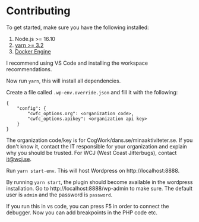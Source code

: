 # Contributing

To get started, make sure you have the following installed:

1. Node.js >= 16.10
2. [yarn >= 3.2](https://yarnpkg.com/getting-started/install)
3. [Docker Engine](https://docs.docker.com/engine/install/)

I recommend using VS Code and installing the workspace recommendations.

Now run `yarn`, this will install all dependencies. 

Create a file called `.wp-env.override.json` and fill it with the following:

```
{
    "config": {
        "cwfc_options.org": <organization code>,
        "cwfc_options.apikey": <organization api key>
    }
}
```

The organization code/key is for CogWork/dans.se/minaaktiviteter.se. If you don't know it, contact the IT responsible for your 
organization and explain why you should be trusted. For WCJ (West Coast Jitterbugs), contact it@wcj.se.

Run `yarn start-env`. This will host Wordpress on http://localhost:8888.

By running `yarn start`, the plugin should become available in the wordpress installation. Go to http://localhost:8888/wp-admin 
to make sure. The default user is `admin` and the password is `password`. 

If you run this in vs code, you can press F5 in order to connect the debugger. Now you can add breakpoints in the PHP code etc. 
